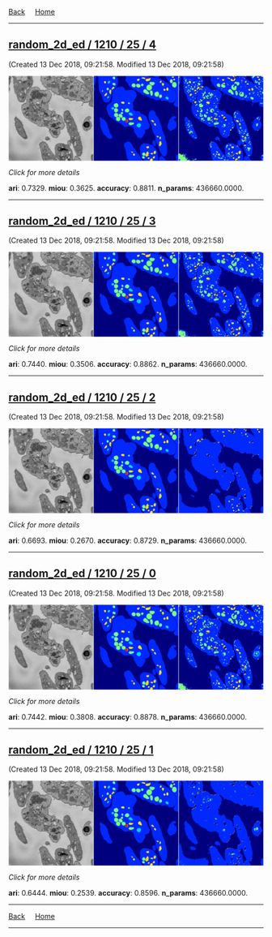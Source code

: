 
[Back](..)&nbsp;&nbsp;&nbsp;&nbsp;&nbsp;[Home](https://leapmanlab.github.io/snapshots)

---

<div class="summary"><a href="4"><h2>random_2d_ed / 1210 / 25 / 4</h2></a><p>(Created 13 Dec 2018, 09:21:58. Modified 13 Dec 2018, 09:21:58)
</p><a href="4"><img src="4/media/summary.png" align="center"></a><p>
<i>Click for more details</i>
</p></div>

**ari**: 0.7329. **miou**: 0.3625. **accuracy**: 0.8811. **n_params**: 436660.0000. 

---

<div class="summary"><a href="3"><h2>random_2d_ed / 1210 / 25 / 3</h2></a><p>(Created 13 Dec 2018, 09:21:58. Modified 13 Dec 2018, 09:21:58)
</p><a href="3"><img src="3/media/summary.png" align="center"></a><p>
<i>Click for more details</i>
</p></div>

**ari**: 0.7440. **miou**: 0.3506. **accuracy**: 0.8862. **n_params**: 436660.0000. 

---

<div class="summary"><a href="2"><h2>random_2d_ed / 1210 / 25 / 2</h2></a><p>(Created 13 Dec 2018, 09:21:58. Modified 13 Dec 2018, 09:21:58)
</p><a href="2"><img src="2/media/summary.png" align="center"></a><p>
<i>Click for more details</i>
</p></div>

**ari**: 0.6693. **miou**: 0.2670. **accuracy**: 0.8729. **n_params**: 436660.0000. 

---

<div class="summary"><a href="0"><h2>random_2d_ed / 1210 / 25 / 0</h2></a><p>(Created 13 Dec 2018, 09:21:58. Modified 13 Dec 2018, 09:21:58)
</p><a href="0"><img src="0/media/summary.png" align="center"></a><p>
<i>Click for more details</i>
</p></div>

**ari**: 0.7442. **miou**: 0.3808. **accuracy**: 0.8878. **n_params**: 436660.0000. 

---

<div class="summary"><a href="1"><h2>random_2d_ed / 1210 / 25 / 1</h2></a><p>(Created 13 Dec 2018, 09:21:58. Modified 13 Dec 2018, 09:21:58)
</p><a href="1"><img src="1/media/summary.png" align="center"></a><p>
<i>Click for more details</i>
</p></div>

**ari**: 0.6444. **miou**: 0.2539. **accuracy**: 0.8596. **n_params**: 436660.0000. 

---

[Back](..)&nbsp;&nbsp;&nbsp;&nbsp;&nbsp;[Home](https://leapmanlab.github.io/snapshots)

---